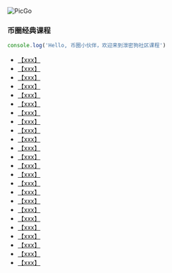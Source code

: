 ![PicGo](https://m2492468.695354.xyz/img/2024/12/26/ncqoty.jpg
'仓库必须是的，否则存储的图片不能正常访问。')

### 币圈经典课程

```js
console.log('Hello, 币圈小伙伴，欢迎来到泄密狗社区课程')
```



- [【xxx】](6666666666666)
- [【xxx】](6666666666666)
- [【xxx】](6666666666666)
- [【xxx】](6666666666666)
- [【xxx】](6666666666666)
- [【xxx】](6666666666666)
- [【xxx】](6666666666666)
- [【xxx】](6666666666666)
- [【xxx】](6666666666666)
- [【xxx】](6666666666666)
- [【xxx】](6666666666666)
- [【xxx】](6666666666666)
- [【xxx】](6666666666666)
- [【xxx】](6666666666666)
- [【xxx】](6666666666666)
- [【xxx】](6666666666666)
- [【xxx】](6666666666666)
- [【xxx】](6666666666666)
- [【xxx】](6666666666666)
- [【xxx】](6666666666666)
- [【xxx】](6666666666666)
- [【xxx】](6666666666666)
- [【xxx】](6666666666666)
- [【xxx】](6666666666666)
